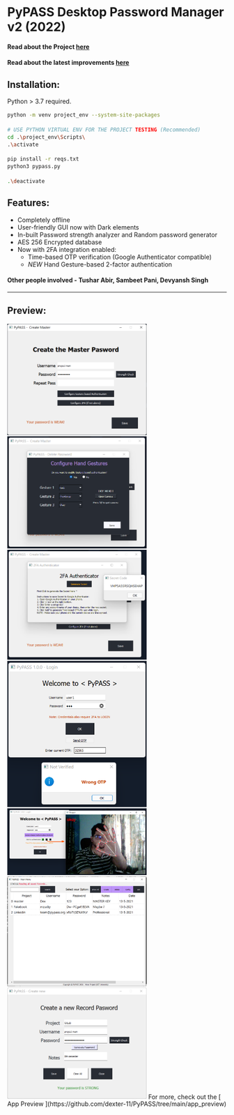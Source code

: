 # PyPASS Desktop Password Manager v2 (2022)

#### Read about the Project [ here ](https://github.com/dexter-11/PyPASS/blob/main/About%20PyPASS.pdf)
#### Read about the latest improvements [ here ](https://github.com/dexter-11/PyPASS/blob/main/About_PyPASS_2022-Updated.pdf)

## Installation:
Python > 3.7 required.

```bash
python -m venv project_env --system-site-packages

# USE PYTHON VIRTUAL ENV FOR THE PROJECT TESTING (Recommended)
cd .\project_env\Scripts\
.\activate

pip install -r reqs.txt
python3 pypass.py

.\deactivate
```

## Features:
- Completely offline
- User-friendly GUI now with Dark elements
- In-built Password strength analyzer and Random password generator
- AES 256 Encrypted database
- Now with 2FA integration enabled:
  - Time-based OTP verification (Google Authenticator compatible)
  - *NEW* Hand Gesture-based 2-factor authentication

#### Other people involved - Tushar Abir, Sambeet Pani, Devyansh Singh
- - -
## Preview:
<img src="./app_preview/Createmaster-1.png" width="320" alt="CreateMaster"/>
<img src="./app_preview/Createmaster-GA.png" width="320" alt="CreateGbA"/>
<img src="./app_preview/Createmaster-2FA.png" width="320" alt="CreateOTP"/>
<img src="./app_preview/Login-2FA-2.png" width="320" alt="LoginOTP"/>
<img src="./app_preview/Login-GA-3.png" width="320" alt="LoginGbA"/>
<img src="./app_preview/mainmenu.png" width="320" alt="Mainmenu"/>
<img src="./app_preview/Createpass.png" width="320" alt="Createpass"/>
For more, check out the [ App Preview ](https://github.com/dexter-11/PyPASS/tree/main/app_preview)
